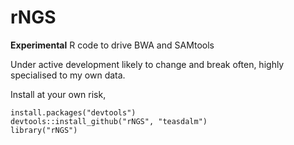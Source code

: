 rNGS
====

**Experimental** R code to drive BWA and SAMtools

Under active development likely to change and break often, highly specialised to my own data.

Install at your own risk,

```{R}
install.packages("devtools")
devtools::install_github("rNGS", "teasdalm")
library("rNGS")
```
